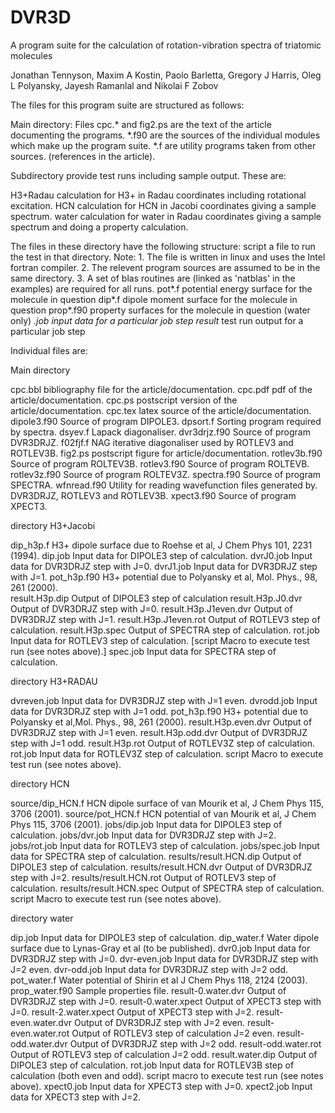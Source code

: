 DVR3D
=====

A program suite for the calculation of rotation-vibration spectra of triatomic molecules

Jonathan Tennyson, Maxim A Kostin, Paolo Barletta, Gregory J Harris,
Oleg L Polyansky, Jayesh Ramanlal and Nikolai F Zobov

The files for this program suite are structured as follows:

Main directory:
Files cpc.* and fig2.ps are the text of the article documenting the programs.
*.f90 are the sources of the individual modules which make up the program suite.
*.f are utility programs taken from other sources. (references in the article).

Subdirectory provide test runs including sample output. These are:

H3+Radau  calculation for H3+ in Radau coordinates including rotational excitation.
HCN       calculation for HCN in Jacobi coordinates giving a sample spectrum.
water     calculation for water in Radau coordinates giving a sample spectrum and
          doing a property calculation.

The files in these directory have the following structure:
script    a file to run the test in that directory. Note:
          1. The file is written in linux and uses the Intel fortran compiler.
          2. The relevent program sources are assumed to be in the same directory.
          3. A set of blas routines are (linked as 'natblas' in the examples) are
             required for all runs.
pot*.f    potential energy surface for the molecule in question
dip*.f    dipole moment surface for the molecule in question
prop*.f90 property surfaces for the molecule in question (water only)
*.job     input data for a particular job step
result*   test run output for a particular job step


Individual files are:

Main directory

cpc.bbl      bibliography file for the article/documentation.
cpc.pdf      pdf of the article/documentation.
cpc.ps       postscript version of the article/documentation.
cpc.tex      latex source of the article/documentation.
dipole3.f90  Source of program DIPOLE3.
dpsort.f     Sorting program required by spectra.
dsyev.f      Lapack diagonaliser.
dvr3drjz.f90 Source of program DVR3DRJZ.
f02fjf.f     NAG iterative diagonaliser used by ROTLEV3 and ROTLEV3B.
fig2.ps      postscript figure for article/documentation.
rotlev3b.f90 Source of program ROLTEV3B.
rotlev3.f90  Source of program ROLTEVB.
rotlev3z.f90 Source of program ROLTEV3Z.
spectra.f90  Source of program SPECTRA.
wfnread.f90  Utility for reading wavefunction files generated by. 
             DVR3DRJZ, ROTLEV3 and ROTLEV3B.
xpect3.f90   Source of program XPECT3.


directory  H3+Jacobi 

dip_h3p.f    H3+ dipole surface due to Roehse et al, J Chem Phys 101, 2231 (1994).
dip.job      Input data for DIPOLE3 step of calculation.
dvrJ0.job    Input data for DVR3DRJZ step with J=0.
dvrJ1.job    Input data for DVR3DRJZ step with J=1.
pot_h3p.f90  H3+ potential due to Polyansky et al, Mol. Phys., 98, 261 (2000).  
result.H3p.dip         Output of DIPOLE3 step of calculation
result.H3p.J0.dvr      Output of DVR3DRJZ step with J=0.
result.H3p.J1even.dvr  Output of DVR3DRJZ step with J=1.
result.H3p.J1even.rot  Output of ROTLEV3 step of calculation.
result.H3p.spec        Output of SPECTRA step of calculation.
rot.job      Input data for ROTLEV3 step of calculation.
[script       Macro to execute test run (see notes above).]
spec.job     Input data for SPECTRA step of calculation.


directory  H3+RADAU

dvreven.job  Input data for DVR3DRJZ step with J=1 even.
dvrodd.job   Input data for DVR3DRJZ step with J=1 odd.
pot_h3p.f90  H3+ potential due to Polyansky et al,Mol. Phys., 98, 261 (2000).
result.H3p.even.dvr    Output of DVR3DRJZ step with J=1 even.
result.H3p.odd.dvr     Output of DVR3DRJZ step with J=1 odd.
result.H3p.rot         Output of ROTLEV3Z step of calculation.
rot.job      Input data for ROTLEV3Z step of calculation.
script       Macro to execute test run (see notes above).


directory HCN

source/dip_HCN.f    HCN dipole surface of van Mourik et al, J Chem Phys 115, 3706 (2001).
source/pot_HCN.f    HCN potential of van Mourik et al, J Chem Phys 115, 3706 (2001).
jobs/dip.job      Input data for DIPOLE3 step of calculation.
jobs/dvr.job      Input data for DVR3DRJZ step with J=2.
jobs/rot.job      Input data for ROTLEV3 step of calculation.
jobs/spec.job     Input data for SPECTRA step of calculation.
results/result.HCN.dip   Output of DIPOLE3 step of calculation.
results/result.HCN.dvr   Output of DVR3DRJZ step with J=2.
results/result.HCN.rot   Output of ROTLEV3 step of calculation.
results/result.HCN.spec  Output of SPECTRA step of calculation.
script       Macro to execute test run (see notes above).


directory water

dip.job      Input data for DIPOLE3 step of calculation.
dip_water.f  Water dipole surface due to Lynas-Gray et al (to be published).
dvr0.job     Input data for DVR3DRJZ step with J=0.
dvr-even.job Input data for DVR3DRJZ step with J=2 even.
dvr-odd.job  Input data for DVR3DRJZ step with J=2 odd.
pot_water.f  Water potential of Shirin et al J Chem Phys 118, 2124 (2003).
prop_water.f90        Sample properties file.
result-0.water.dvr    Output of DVR3DRJZ step with J=0.
result-0.water.xpect  Output of XPECT3 step with J=0.
result-2.water.xpect  Output of XPECT3 step with J=2.
result-even.water.dvr Output of DVR3DRJZ step with J=2 even.
result-even.water.rot Output of ROTLEV3 step of calculation J=2 even. 
result-odd.water.dvr  Output of DVR3DRJZ step with J=2 odd.
result-odd.water.rot  Output of ROTLEV3 step of calculation J=2 odd.
result.water.dip      Output of DIPOLE3 step of calculation. 
rot.job      Input data for ROTLEV3B step of calculation (both even and odd).
script       macro to execute test run (see notes above).
xpect0.job   Input data for XPECT3  step with J=0.
xpect2.job   Input data for XPECT3 step with J=2.


